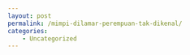 ```yaml
---
layout: post
permalink: /mimpi-dilamar-perempuan-tak-dikenal/
categories:
    - Uncategorized
---
```


